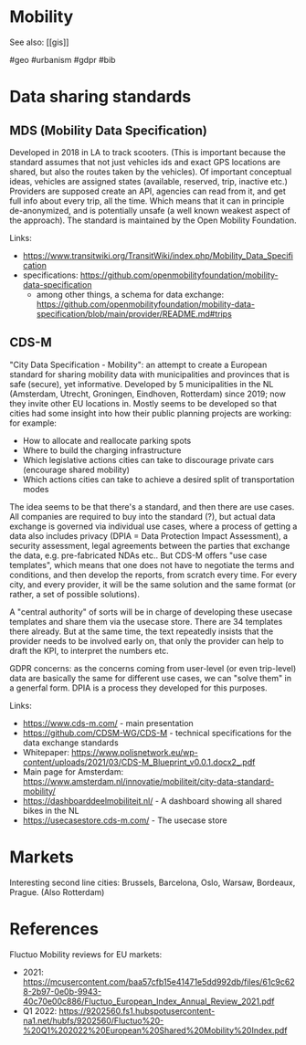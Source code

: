 # Mobility

See also: [[gis]]

#geo #urbanism #gdpr #bib


# Data sharing standards

## MDS (Mobility Data Specification)

Developed in 2018 in LA to track scooters. (This is important because the standard assumes that not just vehicles ids and exact GPS locations are shared, but also the routes taken by the vehicles). Of important conceptual ideas, vehicles are assigned states (available, reserved, trip, inactive etc.) Providers are supposed create an API, agencies can read from it, and get full info about every trip, all the time. Which means that it can in principle de-anonymized, and is potentially unsafe (a well known weakest aspect of the approach). The standard is maintained by the Open Mobility Foundation. 

Links:
* https://www.transitwiki.org/TransitWiki/index.php/Mobility_Data_Specification
* specifications: https://github.com/openmobilityfoundation/mobility-data-specification
    * among other things, a schema for data exchange: https://github.com/openmobilityfoundation/mobility-data-specification/blob/main/provider/README.md#trips 

## CDS-M

"City Data Specification - Mobility": an attempt to create a European standard for sharing mobility data with municipalities and provinces that is safe (secure), yet informative. Developed by 5 municipalities in the NL (Amsterdam, Utrecht, Groningen, Eindhoven, Rotterdam) since 2019; now they invite other EU locations in. Mostly seems to be developed so that cities had some insight into how their public planning projects are working: for example:

* How to allocate and reallocate parking spots
* Where to build the charging infrastructure
* Which legislative actions cities can take to discourage private cars (encourage shared mobility)
* Which actions cities can take to achieve a desired split of transportation modes

The idea seems to be that there's a standard, and then there are use cases. All companies are required to buy into the standard (?), but actual data exchange is governed via individual use cases, where a process of getting a data also includes privacy (DPIA = Data Protection Impact Assessment), a security assessment, legal agreements between the parties that exchange the data, e.g. pre-fabricated NDAs etc.. But CDS-M offers "use case templates", which means that one does not have to negotiate the terms and conditions, and then develop the reports, from scratch every time. For every city, and every provider, it will be the same solution and the same format (or rather, a set of possible solutions).

A "central authority" of sorts will be in charge of developing these usecase templates and share them via the usecase store. There are 34 templates there already. But at the same time, the text repeatedly insists that the provider needs to be involved early on, that only the provider can help to draft the KPI, to interpret the numbers etc.

GDPR concerns: as the concerns coming from user-level (or even trip-level) data are basically the same for different use cases, we can "solve them" in a generfal form. DPIA is a process they developed for this purposes.

Links:
* https://www.cds-m.com/ - main presentation
* https://github.com/CDSM-WG/CDS-M - technical specifications for the data exchange standards
* Whitepaper: https://www.polisnetwork.eu/wp-content/uploads/2021/03/CDS-M_Blueprint_v0.0.1.docx2_.pdf
* Main page for Amsterdam: https://www.amsterdam.nl/innovatie/mobiliteit/city-data-standard-mobility/
* https://dashboarddeelmobiliteit.nl/ - A dashboard showing all shared bikes in the NL
* https://usecasestore.cds-m.com/ - The usecase store

# Markets

Interesting second line cities: Brussels, Barcelona, Oslo, Warsaw, Bordeaux, Prague. (Also Rotterdam)

# References

Fluctuo Mobility reviews for EU markets:
* 2021: https://mcusercontent.com/baa57cfb15e41471e5dd992db/files/61c9c628-2b97-0e0b-9943-40c70e00c886/Fluctuo_European_Index_Annual_Review_2021.pdf
* Q1 2022: https://9202560.fs1.hubspotusercontent-na1.net/hubfs/9202560/Fluctuo%20-%20Q1%202022%20European%20Shared%20Mobility%20Index.pdf